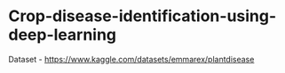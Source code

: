 # Crop-disease-identification-using-deep-learning
Dataset - https://www.kaggle.com/datasets/emmarex/plantdisease
